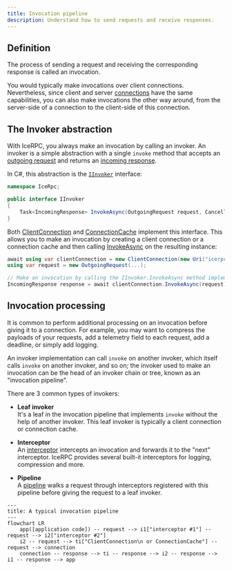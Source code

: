 ```yaml
---
title: Invocation pipeline
description: Understand how to send requests and receive responses.
---
```


## Definition

The process of sending a request and receiving the corresponding response is called an invocation.

You would typically make invocations over client connections. Nevertheless, since client and server
[connections][connections] have the same capabilities, you can also make invocations the other way around, from the
server-side of a connection to the client-side of this connection.

## The Invoker abstraction

With IceRPC, you always make an invocation by calling an invoker. An invoker is a simple abstraction with a single
`invoke` method that accepts an [outgoing request](outgoing-request) and returns an
[incoming response](incoming-response).

In C#, this abstraction is the [`IInvoker`][invoker-interface] interface:

```csharp
namespace IceRpc;

public interface IInvoker
{
    Task<IncomingResponse> InvokeAsync(OutgoingRequest request, CancellationToken cancellationToken = default);
}
```

Both [ClientConnection][client-connection] and [ConnectionCache][connection-cache] implement this interface. This
allows you to make an invocation by creating a client connection or a connection cache and then calling
[InvokeAsync][invoke-async] on the resulting instance:

```csharp
await using var clientConnection = new ClientConnection(new Uri("icerpc://hello.zeroc.com"));
using var request = new OutgoingRequest(...);

// Make an invocation by calling the IInvoker.InvokeAsync method implemented by ClientConnection.
IncomingResponse response = await clientConnection.InvokeAsync(request);
```

## Invocation processing

It is common to perform additional processing on an invocation before giving it to a connection. For example, you may
want to compress the payloads of your requests, add a telemetry field to each request, add a deadline, or simply add
logging.

An invoker implementation can call `invoke` on another invoker, which itself calls `invoke` on another invoker, and so
on; the invoker used to make an invocation can be the head of an invoker chain or tree, known as an
"invocation pipeline".

There are 3 common types of invokers:

- **Leaf invoker**\
   It's a leaf in the invocation pipeline that implements `invoke` without the help of another invoker. This leaf
   invoker is typically a client connection or connection cache.

- **Interceptor**\
    An [interceptor](interceptor) intercepts an invocation and forwards it to the "next" interceptor. IceRPC provides
    several built-it interceptors for logging, compression and more.

- **Pipeline**\
    A [pipeline](pipeline) walks a request through interceptors registered with this pipeline before giving the request
    to a leaf invoker.

```mermaid
---
title: A typical invocation pipeline
---
flowchart LR
    app([application code]) -- request --> i1["interceptor #1"] -- request --> i2["interceptor #2"]
    i2 -- request --> ti["ClientConnection\n or ConnectionCache"] -- request --> connection
    connection -- response --> ti -- response --> i2 -- response --> i1 -- response --> app
```

[client-connection]: csharp:IceRpc.ClientConnection
[connections]: ../connection/how-to-create-a-connection
[connection-cache]: csharp:IceRpc.ConnectionCache
[invoke-async]: csharp:IceRpc.IInvoker#IceRpc_IInvoker_InvokeAsync_IceRpc_OutgoingRequest_System_Threading_CancellationToken_
[invoker-interface]: csharp:IceRpc.IInvoker

